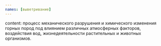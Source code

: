 ```yaml
---
names: [выветривание]
---
```


content: процесс механического разрушения и химического изменения горных пород под влиянием различных атмосферных факторов, воздействия вод, жизнедеятельности растительных и животных организмов.
